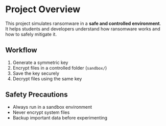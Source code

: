# Project Overview

This project simulates ransomware in a **safe and controlled environment**.  
It helps students and developers understand how ransomware works and how to safely mitigate it.

## Workflow
1. Generate a symmetric key
2. Encrypt files in a controlled folder (`sandbox/`)
3. Save the key securely
4. Decrypt files using the same key

## Safety Precautions
- Always run in a sandbox environment
- Never encrypt system files
- Backup important data before experimenting
